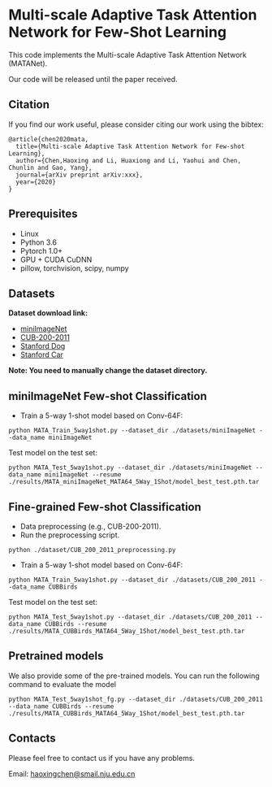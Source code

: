# Multi-scale Adaptive Task Attention Network for Few-Shot Learning
This code implements the Multi-scale Adaptive Task Attention Network (MATANet).

Our code will be released until the paper received.

## Citation
If you find our work useful, please consider citing our work using the bibtex:
```
@article{chen2020mata,
  title={Multi-scale Adaptive Task Attention Network for Few-shot Learning},  
  author={Chen,Haoxing and Li, Huaxiong and Li, Yaohui and Chen, Chunlin and Gao, Yang},  
  journal={arXiv preprint arXiv:xxx},  
  year={2020}
}
```

## Prerequisites
* Linux
* Python 3.6
* Pytorch 1.0+
* GPU + CUDA CuDNN
* pillow, torchvision, scipy, numpy

## Datasets
**Dataset download link:**
* [miniImageNet](https://drive.google.com/file/d/1fUBrpv8iutYwdL4xE1rX_R9ef6tyncX9/view)
* [CUB-200-2011](http://www.vision.caltech.edu/visipedia/CUB-200-2011.html)
* [Stanford Dog](http://vision.stanford.edu/aditya86/ImageNetDogs/)
* [Stanford Car](https://ai.stanford.edu/~jkrause/cars/car_dataset.html)

**Note: You need to manually change the dataset directory.**

## miniImageNet Few-shot Classification
* Train a 5-way 1-shot model based on Conv-64F:
```
python MATA_Train_5way1shot.py --dataset_dir ./datasets/miniImageNet --data_name miniImageNet
```
Test model on the test set:
```
python MATA_Test_5way1shot.py --dataset_dir ./datasets/miniImageNet --data_name miniImageNet --resume ./results/MATA_miniImageNet_MATA64_5Way_1Shot/model_best_test.pth.tar 
```
## Fine-grained Few-shot Classification
* Data preprocessing (e.g., CUB-200-2011).
* Run the preprocessing script.
```
python ./dataset/CUB_200_2011_preprocessing.py
```
* Train a 5-way 1-shot model based on Conv-64F:
```
python MATA_Train_5way1shot.py --dataset_dir ./datasets/CUB_200_2011 --data_name CUBBirds
```
Test model on the test set:
```
python MATA_Test_5way1shot.py --dataset_dir ./datasets/CUB_200_2011 --data_name CUBBirds --resume ./results/MATA_CUBBirds_MATA64_5Way_1Shot/model_best_test.pth.tar 
```
## Pretrained models
We also provide some of the pre-trained models.
You can run the following command to evaluate the model
```
python MATA_Test_5way1shot_fg.py --dataset_dir ./datasets/CUB_200_2011 --data_name CUBBirds --resume ./results/MATA_CUBBirds_MATA64_5Way_1Shot/model_best_test.pth.tar 
```


## Contacts
Please feel free to contact us if you have any problems.

Email: haoxingchen@smail.nju.edu.cn


